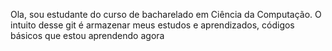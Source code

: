 Ola, sou estudante do curso de bacharelado em Ciência da Computação.
O intuito desse git é armazenar meus estudos e aprendizados, códigos básicos que estou aprendendo agora
